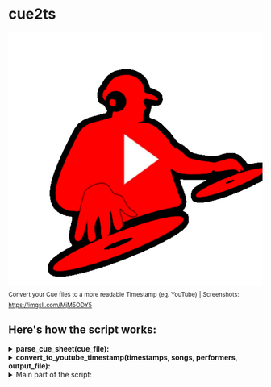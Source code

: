 # cue2ts
![cue2ts](cue2ts.png)
<br>
<sub>Convert your Cue files to a more readable Timestamp (eg. YouTube)</sub>
<sub> | Screenshots: https://imgsli.com/MjM5ODY5</sub>
<br>
## Here's how the script works:

<details>
<summary><strong>parse_cue_sheet(cue_file):</strong></summary>
<br>
  <ul>This function takes the path to a cue sheet file as input.</ul>
  <ul>It reads the contents of the cue sheet file line by line.</ul>
  <ul>While iterating through the lines, it extracts information such as timestamps, song titles, and performers and stores them in separate lists.</ul>
  <ul>It returns three lists: timestamps, songs, and performers.</ul>
</details>

<details>
<summary><strong>convert_to_youtube_timestamp(timestamps, songs, performers, output_file):</strong></summary>
<br>
    <ul>This function takes the lists of timestamps, songs, and performers generated by <strong>"parse_cue_sheet"</strong>, along with an output file path.</ul>
    <ul>It writes the information in a format suitable for YouTube timestamps to the specified output file.</ul>
</details>

<details>
<summary>Main part of the script:</summary>
<br>
    <ul>It prompts the user to input the path to the cue file and the desired output file.</ul>
    <ul>It calls parse_cue_sheet to extract information from the cue file.</ul>
    <ul>It then calls <strong>convert_to_youtube_timestamp</strong> to write the extracted information to the output file in a YouTube timestamp-friendly format.</ul>
    <ul>Finally, it prints "Conversion complete!" to indicate that the conversion process is finished.</ul>
</details>
